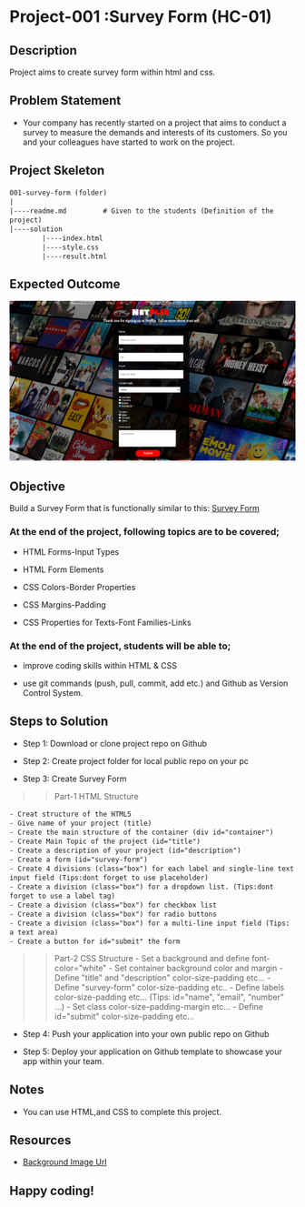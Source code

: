 # Project-001 :Survey Form (HC-01)

## Description
Project aims to create survey form within html and css.

## Problem Statement

- Your company has recently started on a project that aims to conduct a survey to measure the demands and interests of its customers. So you and your colleagues have started to work on the project.

## Project Skeleton 

```
001-survey-form (folder)
|
|----readme.md         # Given to the students (Definition of the project)          
|----solution
        |----index.html  
        |----style.css   
        |----result.html 
```

## Expected Outcome

![Project 001 Snapshot](Project_001_.png)

## Objective

Build a Survey Form that is functionally similar to this: [Survey Form](https://mccarthy-silva.github.io/Survey-Form/)

### At the end of the project, following topics are to be covered;

- HTML Forms-Input Types 

- HTML Form Elements

- CSS Colors-Border Properties

- CSS Margins-Padding

- CSS Properties for Texts-Font Families-Links


### At the end of the project, students will be able to;

- improve coding skills within HTML & CSS

- use git commands (push, pull, commit, add etc.) and Github as Version Control System.

## Steps to Solution
  
- Step 1: Download or clone project repo on Github 

- Step 2: Create project folder for local public repo on your pc

- Step 3: Create Survey Form

>>Part-1 HTML Structure

	- Creat structure of the HTML5
	- Give name of your project (title)
	- Create the main structure of the container (div id="container")
	- Create Main Topic of the project (id="title")
	- Create a description of your project (id="description")
	- Create a form (id="survey-form")
	- Create 4 divisions (class="box") for each label and single-line text input field (Tips:dont forget to use placeholder)
	- Create a division (class="box") for a dropdown list. (Tips:dont forget to use a label tag)
	- Create a division (class="box") for checkbox list
	- Create a division (class="box") for radio buttons
	- Create a division (class="box") for a multi-line input field (Tips: a text area)
	- Create a button for id="submit" the form

>>Part-2 CSS Structure
	- Set a background and define font-color="white"
	- Set container background color and margin
	- Define "title" and "description" color-size-padding etc...
	- Define "survey-form" color-size-padding etc..
	- Define labels color-size-padding etc... (Tips: id="name", "email", "number" ...)
	- Set class color-size-padding-margin etc...
	- Define id="submit" color-size-padding etc...
	
- Step 4: Push your application into your own public repo on Github

- Step 5: Deploy your application on Github template to showcase your app within your team.

## Notes

- You can use HTML,and CSS to complete this project.

## Resources

-  [Background Image Url](https://assets.nflxext.com/ffe/siteui/vlv3/998c1c50-6aaa-4795-ab62-9190a025d529/b9883521-f439-4c16-b5eb-b1719e2fece1/ZA-en-20191203-popsignuptwoweeks-perspective_alpha_website_small.jpg)


## Happy coding!

